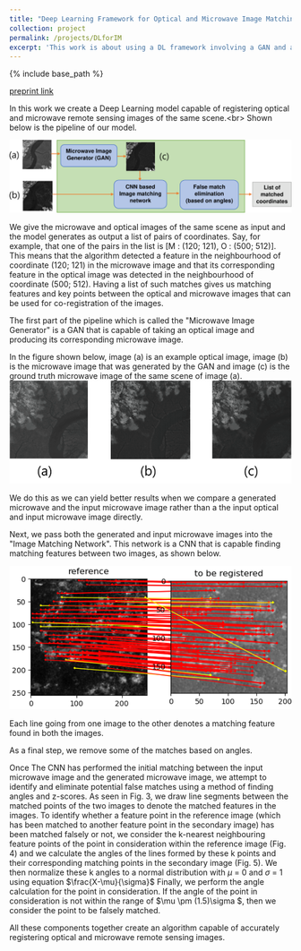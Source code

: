 ```yaml
---
title: "Deep Learning Framework for Optical and Microwave Image Matching"
collection: project
permalink: /projects/DLforIM
excerpt: 'This work is about using a DL framework involving a GAN and a CNN to register cross-spectral remote sensing images.'
---
```


{% include base_path %}

[preprint link](https://www.researchgate.net/publication/351437390_Deep_Learning_Framework_for_Optical_and_Microwave_Image_Matching)

In this work we create a Deep Learning model capable of registering optical and microwave remote sensing images of the same scene.<br\>
Shown below is the pipeline of our model.

![image info](../images/pipeline.png)

We give the microwave and optical images of the same scene as input and the model generates as output a list of pairs of coordinates. Say, for example, that one of the pairs in the list is \[M : (120; 121), O : (500; 512)\]. This means that the algorithm detected a feature in the neighbourhood of coordinate (120; 121) in the microwave image and that its corresponding feature in the optical image was detected in the neighbourhood of coordinate (500; 512). Having a list of such matches gives us matching features and key points between the optical and microwave images that can be used for co-registration of the images.

The first part of the pipeline which is called the "Microwave Image Generator" is a GAN that is capable of taking an optical image and producing its corresponding microwave image.

In the figure shown below, image (a) is an example optical image, image (b) is the microwave image that was generated by the GAN and image (c) is the ground truth microwave image of the same scene of image (a). 
![image info](../images/ganexp.png)

We do this as we can yield better results when we compare a generated microwave and the input microwave image rather than a the input optical and input microwave image directly.

Next, we pass both the generated and input microwave images into the "Image Matching Network". This network is a CNN that is capable finding matching features between two images, as shown below.

![image info](../images/3.png)

Each line going from one image to the other denotes a matching feature found in both the images.

As a final step, we remove some of the matches based on angles.

Once The CNN has performed the initial matching between the input microwave image and the generated microwave image, we attempt to identify and eliminate potential false
matches using a method of finding angles and z-scores.
As seen in Fig. 3, we draw line segments between the
matched points of the two images to denote the matched
features in the images. To identify whether a feature point
in the reference image (which has been matched to another
feature point in the secondary image) has been matched
falsely or not, we consider the k-nearest neighbouring feature
points of the point in consideration within the reference image
(Fig. 4) and we calculate the angles of the lines formed by
these k points and their corresponding matching points in the
secondary image (Fig. 5). We then normalize these k angles
to a normal distribution with $\mu$ = 0 and $\sigma$ = 1 using equation
$\frac{X-\mu}{\sigma}$
Finally, we perform the angle calculation for the point in
consideration. If the angle of the point in consideration is not
within the range of $\mu \pm (1.5)\sigma $, then we consider the point to
be falsely matched.

All these components together create an algorithm capable of accurately registering optical and microwave remote sensing images.
